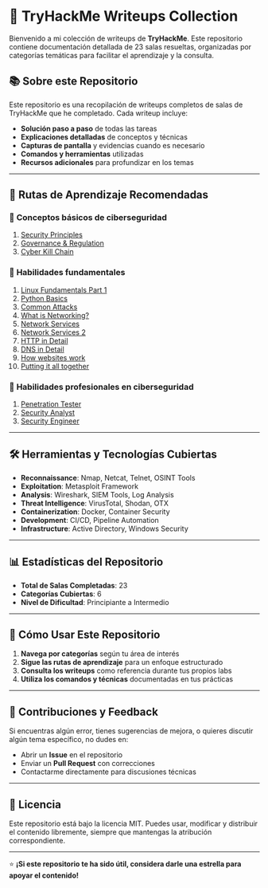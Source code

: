 # 🎯 TryHackMe Writeups Collection

Bienvenido a mi colección de writeups de **TryHackMe**. Este repositorio contiene documentación detallada de 23 salas resueltas, organizadas por categorías temáticas para facilitar el aprendizaje y la consulta.

## 📚 Sobre este Repositorio

Este repositorio es una recopilación de writeups completos de salas de TryHackMe que he completado. Cada writeup incluye:

- **Solución paso a paso** de todas las tareas
- **Explicaciones detalladas** de conceptos y técnicas
- **Capturas de pantalla** y evidencias cuando es necesario
- **Comandos y herramientas** utilizadas
- **Recursos adicionales** para profundizar en los temas


---

## 🎯 Rutas de Aprendizaje Recomendadas

### 🔰 **Conceptos básicos de ciberseguridad**
1. [Security Principles](./Security%20Principles/)
2. [Governance & Regulation](./Pentesting%20Fundamentals/) 
3. [Cyber Kill Chain](./Junior%20Security%20Analyst%20Intro/) 

### 🔸 **Habilidades fundamentales**
1. [Linux Fundamentals Part 1](./Red%20Team%20Fundamentals/)
2. [Python Basics](./Red%20Team%20Engagements/)
3. [Common Attacks](./Passive%20Reconnaissance/)
4. [What is Networking?](./Active%20Reconnaissance/)
5. [Network Services](./Active%20Reconnaissance/)
6. [Network Services 2](./Active%20Reconnaissance/)
7. [HTTP in Detail](./Active%20Reconnaissance/)
8. [DNS in Detail](./Active%20Reconnaissance/)
9. [How websites work](./Nmap/)
10. [Putting it all together](./Metasploit%20Introduction/)

### 🔹 **Habilidades profesionales en ciberseguridad**
1. [Penetration Tester](./DFIR%20An%20introduction/)
2. [Security Analyst](./Intro%20to%20Detection%20Engineering/)
3. [Security Engineer](./Traffic%20Analysis%20Essentials/)


---

## 🛠️ Herramientas y Tecnologías Cubiertas

- **Reconnaissance**: Nmap, Netcat, Telnet, OSINT Tools
- **Exploitation**: Metasploit Framework
- **Analysis**: Wireshark, SIEM Tools, Log Analysis
- **Threat Intelligence**: VirusTotal, Shodan, OTX
- **Containerization**: Docker, Container Security
- **Development**: CI/CD, Pipeline Automation
- **Infrastructure**: Active Directory, Windows Security

---

## 📊 Estadísticas del Repositorio

- **Total de Salas Completadas**: 23
- **Categorías Cubiertas**: 6
- **Nivel de Dificultad**: Principiante a Intermedio

---


## 📝 Cómo Usar Este Repositorio

1. **Navega por categorías** según tu área de interés
2. **Sigue las rutas de aprendizaje** para un enfoque estructurado
3. **Consulta los writeups** como referencia durante tus propios labs
4. **Utiliza los comandos y técnicas** documentadas en tus prácticas

---

## 🤝 Contribuciones y Feedback

Si encuentras algún error, tienes sugerencias de mejora, o quieres discutir algún tema específico, no dudes en:

- Abrir un **Issue** en el repositorio
- Enviar un **Pull Request** con correcciones
- Contactarme directamente para discusiones técnicas

---

## 📄 Licencia

Este repositorio está bajo la licencia MIT. Puedes usar, modificar y distribuir el contenido libremente, siempre que mantengas la atribución correspondiente.

---

⭐ **¡Si este repositorio te ha sido útil, considera darle una estrella para apoyar el contenido!**